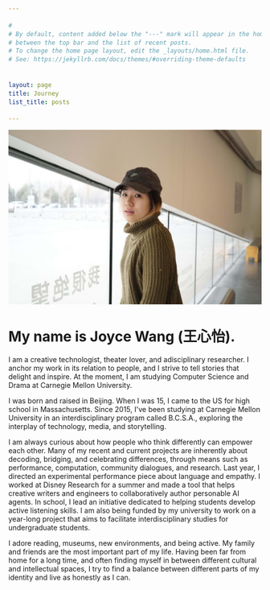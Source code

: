```yaml
---

#
# By default, content added below the "---" mark will appear in the home page
# between the top bar and the list of recent posts.
# To change the home page layout, edit the _layouts/home.html file.
# See: https://jekyllrb.com/docs/themes/#overriding-theme-defaults


layout: page
title: Journey
list_title: posts

---
```


<img src="/assets/headshot_3.jpeg" class="img-headshot" alt="">

# My name is Joyce Wang (王心怡).

I am a creative technologist, theater lover, and adisciplinary researcher. I anchor my work in its relation to people, and I strive to tell stories that delight and inspire. At the moment, I am studying Computer Science and Drama at Carnegie Mellon University.

I was born and raised in Beijing. When I was 15, I came to the US for high school in Massachusetts. Since 2015, I've been studying at Carnegie Mellon University in an interdisciplinary program called B.C.S.A., exploring the interplay of technology, media, and storytelling. 

I am always curious about how people who think differently can empower each other. Many of my recent and current projects are inherently about decoding, bridging, and celebrating differences, through means such as performance, computation, community dialogues, and research. Last year, I directed an experimental performance piece about language and empathy. I worked at Disney Research for a summer and made a tool that helps creative writers and engineers to collaboratively author personable AI agents. In school, I lead an initiative dedicated to helping students develop active listening skills. I am also being funded by my university to work on a year-long project that aims to facilitate interdisciplinary studies for undergraduate students.

I adore reading, museums, new environments, and being active. My family and friends are the most important part of my life. Having been far from home for a long time, and often finding myself in between different cultural and intellectual spaces, I try to find a balance between different parts of my identity and live as honestly as I can.
